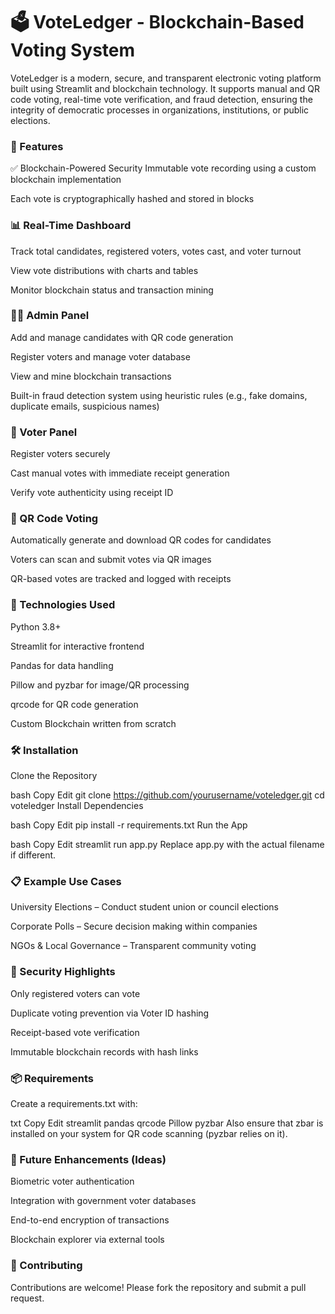 # 🗳️ VoteLedger - Blockchain-Based Voting System
VoteLedger is a modern, secure, and transparent electronic voting platform built using Streamlit and blockchain technology. It supports manual and QR code voting, real-time vote verification, and fraud detection, ensuring the integrity of democratic processes in organizations, institutions, or public elections.

### 🚀 Features
✅ Blockchain-Powered Security
Immutable vote recording using a custom blockchain implementation

Each vote is cryptographically hashed and stored in blocks

### 📊 Real-Time Dashboard
Track total candidates, registered voters, votes cast, and voter turnout

View vote distributions with charts and tables

Monitor blockchain status and transaction mining

### 👨‍💼 Admin Panel
Add and manage candidates with QR code generation

Register voters and manage voter database

View and mine blockchain transactions

Built-in fraud detection system using heuristic rules (e.g., fake domains, duplicate emails, suspicious names)

### 👥 Voter Panel
Register voters securely

Cast manual votes with immediate receipt generation

Verify vote authenticity using receipt ID

### 📱 QR Code Voting
Automatically generate and download QR codes for candidates

Voters can scan and submit votes via QR images

QR-based votes are tracked and logged with receipts

### 🧰 Technologies Used
Python 3.8+

Streamlit for interactive frontend

Pandas for data handling

Pillow and pyzbar for image/QR processing

qrcode for QR code generation

Custom Blockchain written from scratch

### 🛠️ Installation
Clone the Repository

bash
Copy
Edit
git clone https://github.com/yourusername/voteledger.git
cd voteledger
Install Dependencies

bash
Copy
Edit
pip install -r requirements.txt
Run the App

bash
Copy
Edit
streamlit run app.py
Replace app.py with the actual filename if different.


### 📋 Example Use Cases
University Elections – Conduct student union or council elections

Corporate Polls – Secure decision making within companies

NGOs & Local Governance – Transparent community voting

### 🔐 Security Highlights
Only registered voters can vote

Duplicate voting prevention via Voter ID hashing

Receipt-based vote verification

Immutable blockchain records with hash links

### 📦 Requirements
Create a requirements.txt with:

txt
Copy
Edit
streamlit
pandas
qrcode
Pillow
pyzbar
Also ensure that zbar is installed on your system for QR code scanning (pyzbar relies on it).

### 🧠 Future Enhancements (Ideas)
Biometric voter authentication

Integration with government voter databases

End-to-end encryption of transactions

Blockchain explorer via external tools



### 🤝 Contributing
Contributions are welcome! Please fork the repository and submit a pull request.

